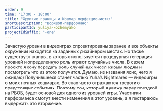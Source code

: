```yaml
---
order: 9
time: "17:00 - 18:00"
title: "Хрупкие границы и Кошмар перфекционистки"
shortDescription: "Воркшоп-перформанс"
participantId: yuliya-kozhemyako
projectIdSuffix: "-one"
---
```


Зачастую уровни в видеоиграх спроектированы заранее и все объекты окружения находятся на заданных дизайнером местах. Но также существуют жанры, в которых используется процедурная генерация уровней и определенную роль играют случайные числа. В своем проекте я хочу передать роль случайных чисел живым людям и посмотреть что из этого получится. Думаю, из названия ясно, чего я ожидаю)
Получившееся станет частью Yuha’s Nightmares — видеоигры о моих ночных кошмарах. Во снах часто отражаются тревоги о предстоящих событиях. Поэтому сон, который я увижу перед поездкой на РБОБ, будет основой для одного из уровней игры. Участники перформанса смогут внести изменения в этот уровень, а я постараюсь выдержать это вторжение.
